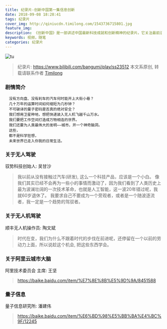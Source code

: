 ```yaml
---
title: 纪录片-创新中国第一集信息创新
date: 2018-09-08 18:28:41
tags: 纪录片
cover_img: http://qiniucdn.timilong.com/1543736715801.jpg
feature_img:
description: 《创新中国》是一部讲述中国最新科技成就和创新精神的纪录片。它关注最前沿的科学突破、最新潮的科技热点，聚焦信息技术、新型能源、中国制造、生命科学、航空航天与海洋探索等前沿领域，用鲜活的故事记录当下中国伟大的创新实践。
keywords: 视频，随笔
categories: 纪录片
---
```


![tu](http://qiniucdn.timilong.com/1543736715801.jpg)

> 纪录片: https://www.bilibili.com/bangumi/play/ss23512
> 本文系原创, 转载请联系作者 [Timilong](http://blog.timilong.com/about)

### 剧情简介
```
　没有方向盘、没有刹车的汽车何时能开上大街小巷？
　几十万年的运算时间如何缩短为几秒钟？
　不可破译的量子密码是否真的绝对安全？
　我们想用卫星种地，想把快递装入无人机飞越千山万水。
　我们要把工作空间打造成万物相连的世界。
　我们还要为人类最伟大的发明——城市，开一个神奇脑洞。
　这些，
　都不是科学狂想，
　未来世界已走入你我的日常生活。
```

### 关于无人驾驶

驭势科技创始人: 吴甘沙
> 我以前从没有接触过汽车(研发), 这么一个科技产品，应该是一个小白。
> 像我们其实已经不会再为一些小的事情而激动了，因为我们看到了人类历史上最为波澜壮阔的一次技术革命，也就是人工智能，这一波20年错过呢，我就60岁退休了。
> 我要求自己不要成为一个旁观者，或者是一个随波逐流者，我一定是一个趋势的驾驭者。

### 关于无人机驾驶

顺丰无人机操作员: 陶文斌
> 时代在变，我们为什么不跟着时代的步伐在前进呢，还停留在一个以前的劳动力上面，所以说趁这个机会, 把这些东西学会。

### 关于阿里云城市大脑
阿里技术委员会 主席: 王坚

> https://baike.baidu.com/item/%E7%8E%8B%E5%9D%9A/8451588


### 量子信息

量子信息研究所: 潘建伟
> https://baike.baidu.com/item/%E6%BD%98%E5%BB%BA%E4%BC%9F/12245


